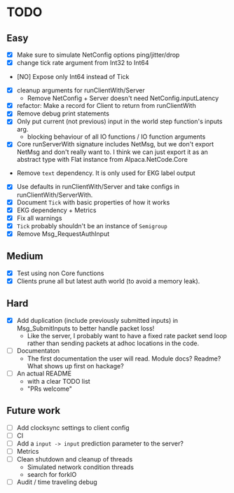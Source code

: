 # TODO

## Easy

* [X] Make sure to simulate NetConfig options ping/jitter/drop
* [X] change tick rate argument from Int32 to Int64
* [NO] Expose only Int64 instead of Tick
* [X] cleanup arguments for runClientWith/Server
    * Remove NetConfig + Server doesn't need NetConfig.inputLatency
* [X] refactor: Make a record for Client to return from runClientWith
* [X] Remove debug print statements
* [X] Only put current (not previous) input in the world step function's inputs
  arg.
    * blocking behaviour of all IO functions / IO function arguments
* [X] Core runServerWith signature includes NetMsg, but we don't export NetMsg and
  don't really want to. I think we can just export it as an abstract type with
  Flat instance from Alpaca.NetCode.Core
* Remove `text` dependency. It is only used for EKG label output
* [X] Use defaults in runClientWith/Server and take configs in runClientWith/ServerWith.
* [X] Document `Tick` with basic properties of how it works
* [X] EKG dependency + Metrics
* [X] Fix all warnings
* [X] `Tick` probably shouldn't be an instance of `Semigroup`
* [X] Remove Msg_RequestAuthInput

## Medium

* [X] Test using non Core functions
* [X] Clients prune all but latest auth world (to avoid a memory leak).

## Hard

* [X] Add duplication (include previously submitted inputs) in Msg_SubmitInputs
  to better handle packet loss!
  * Like the server, I probably want to have a fixed rate packet send loop
    rather than sending packets at adhoc locations in the code.
* [ ] Documentaton
  * The first documentation the user will read. Module docs? Readme? What shows
    up first on hackage?
* [ ] An actual README
  * with a clear TODO list
  * "PRs welcome"

## Future work

* [ ] Add clocksync settings to client config
* [ ] CI
* [ ] Add a `input -> input` prediction parameter to the server?
* [ ] Metrics
* [ ] Clean shutdown and cleanup of threads
  * Simulated network condition threads
  * search for forkIO
* [ ] Audit / time traveling debug